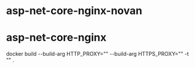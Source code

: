 # asp-net-core-nginx-novan
# asp-net-core-nginx
docker build --build-arg HTTP_PROXY="<proxy URL>" --build-arg HTTPS_PROXY="<proxy URL>" -t "<application name>" .

